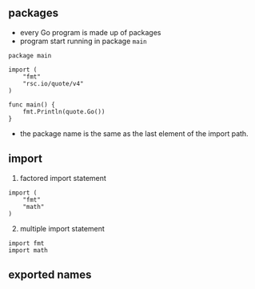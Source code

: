 ## packages

- every Go program is made up of packages
- program start running in package `main`

```golang
package main

import (
	"fmt"
	"rsc.io/quote/v4"
)

func main() {
	fmt.Println(quote.Go())
}
```

- the package name is the same as the last element of the import path.

## import
1. factored import statement
```golang
import (
    "fmt"
    "math"
)
```
2. multiple import statement
```golang
import fmt
import math
```

## exported names
